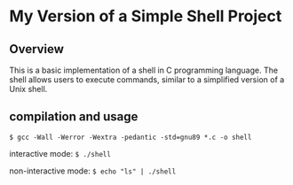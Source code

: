 # My Version of a Simple Shell Project

## Overview

This is a basic implementation of a shell in C programming language. The shell allows users to execute commands, similar to a simplified version of a Unix shell.

## compilation and usage

```
$ gcc -Wall -Werror -Wextra -pedantic -std=gnu89 *.c -o shell
```

interactive mode: `$ ./shell`

non-interactive mode: `$ echo "ls" | ./shell`

